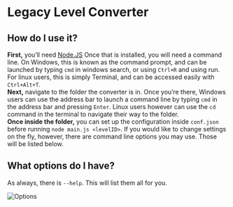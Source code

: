 # Legacy Level Converter

## How do I use it?

**First,** you’ll need [Node.JS](https://nodejs.org/)
Once that is installed, you will need a command line. On Windows, this is known as the command prompt, and can be launched by typing `cmd` in windows search, or using `Ctrl+R` and using run. For linux users, this is simply Terminal, and can be accessed easily with `Ctrl+Alt+T`.\
**Next,** navigate to the folder the converter is in. Once you’re there, Windows users can use the address bar to launch a command line by typing `cmd` in the address bar and pressing `Enter`. Linux users however can use the `cd` command in the terminal to navigate their way to the folder.\
**Once inside the folder,** you can set up the configuration inside `conf.json` before running `node main.js <levelID>`. If you would like to change settings on the fly, however, there are command line options you may use. Those will be listed below.


## What options do I have?


As always, there is `--help`. This will list them all for you.

![Options](https://media.discordapp.net/attachments/817367076036411402/1060476021889056809/image.png)
